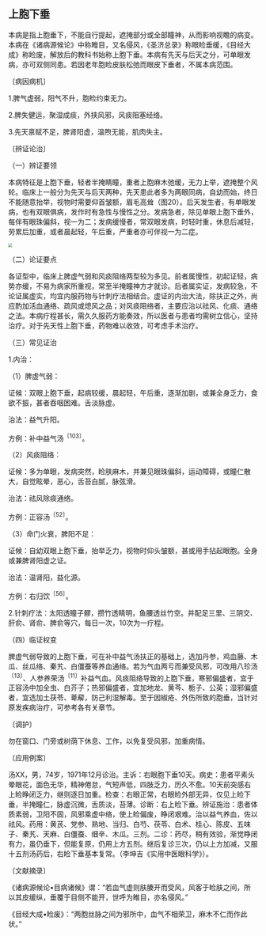 ## 上胞下垂

本病是指上胞垂下，不能自行提起，遮掩部分或全部瞳神，从而影响视瞻的病变。本病在《诸病源候论》中称睢目，又名侵风，《圣济总录》称眼睑垂缓，《目经大成》称睑废，解放后的教科书始称上胞下垂。本病有先天与后天之分，可单眼发病，亦可双侧同患。若因老年胞睑皮肤松弛而眼皮下垂者，不属本病范围。

〔病因病机〕

1.脾气虚弱，阳气不升，胞睑约束无力。

2.脾失健运，聚湿成痰，外挟风邪，风痰阻塞经络。

3.先天禀赋不足，脾肾阳虚，温煦无能，肌肉失主。

〔辨证论治〕

（一）辨证要领

本病特征是上胞下垂，轻者半掩睛瞳，重者上胞麻木弛缓，无力上举，遮掩整个风轮。临床上一般分为先天与后天两种，先天患此者多为两眼同病，自幼而始，终日不能随意抬举，视物时需要仰首皱额，眉毛高耸（图20）。后天发生者，有单眼发病，也有双眼俱病，发作时有急性与慢性之分。发病急者，除见单眼上胞下垂外，每伴有眼珠偏斜，视一为二；发病缓慢者，常双眼发病，时轻时重，休息后减轻，劳累后加重，或者晨起轻，午后重，严重者亦可伴视一为二症。

 <img src="./img/20.jpg" style="zoom:50%;" />

（二）论证要点

各证型中，临床上脾虚气弱和风痰阻络两型较为多见。前者属慢性，初起证轻，病势亦缓，不易为病家所重视，常至半掩瞳神方才就诊。后者属实证，发病较急，不论证属虚实，均宜内服药物与针刺疗法相结合。虚证的内治大法，除扶正之外，尚应酌加活血通络、疏风或熄风之品；对风痰阻络者，主要应治以祛风、化痰、通络之法。本病疗程甚长，需久久服药方能奏效，所以医者与患者均需树立信心，坚持治疗。对于先天性上胞下垂，药物难以收效，可考虑手术治疗。

（三）常见证治

1.内治：

（1）脾虚气弱：

证候：双眼上胞下垂，起病较缓，晨起轻，午后重，逐渐加剧，或兼全身乏力，食欲不振，甚者吞咽困难。舌淡脉虚。

治法：益气升阳。

方例：补中益气汤<sup>〔103〕</sup>。

（2）风痰阻络：

证候：多为单眼，发病突然，睑肤麻木，并兼见眼珠偏斜，运动障碍，或瞳仁散大，自觉眩晕，恶心，舌苔白腻，脉弦滑。

治法：祛风除痰通络。

方例：正容汤<sup>〔52〕</sup>。

（3）命门火衰，脾阳不足：

证候：自幼双眼上胞下垂，抬举乏力，视物时仰头皱额，甚或用手拈起眼胞。全身或兼脾肾阳虚之证。

治法：温肾阳，益化源。

方例：右归饮<sup>〔56〕</sup>。

2.针刺疗法：太阳透瞳子髎，攒竹透睛明，鱼腰透丝竹空。并配足三里、三阴交、肝俞、肾俞、脾俞等穴，每日一次，10次为一疗程。

（四）临证权变

脾虚气弱导致的上胞下垂，可在补中益气汤扶正的基础上，选加丹参，鸡血藤、木瓜、丝瓜络、秦艽、白僵蚕等养血通络。若为气血两亏而兼受风邪，可改用八珍汤<sup>〔13〕</sup>、人参养荣汤<sup>〔11〕</sup>补益气血。风痰阻络导致的上胞下垂，寒邪偏盛者，宜于正容汤中加全虫、白芥子；热邪偏盛者，宜加地龙、黄芩、栀子、公英；湿邪偏盛者，宜选加土茯苓、萆薢，防己利湿解毒。至于因椒疮、外伤所致的胞垂，当针对原发疾病治疗，可参考各有关章节。

〔调护〕

勿在窗口、门旁或树荫下休息、工作，以免复受风邪，加重病情。

〔应用例案〕

汤XX，男，74岁，1971年12月诊治。主诉：右眼胞下垂10天。病史：患者平素头晕眼花，面色无华，精神倦怠，气短声低，四肢乏力，历久不愈。10天前突感右上睑睁闭乏力，继则逐日加重。检查：右眼正常，右眼睑外部无异，仅见上睑下垂，半掩瞳仁，脉虚沉微，舌质淡，苔薄。诊断：右上睑下垂。辨证施治：患者体质素弱，卫阳不固，风邪乘虚中络，使上睑偏废，睁闭艰难。治以益气养血，佐以祛风。药用：黄芪、党参、熟地、当归、白芍、茯苓、白术、桂心、陈皮、五味子、秦艽、天麻、白僵蚕、细辛、木瓜。三剂。二诊：药尽，稍有效验，渐觉睁闭有力，虽仍垂下，但能复原，仍用上方五剂。继后复诊三次，仍以上方加减，又服十五剂汤药后，右睑下垂基本复常。（李坤吉《实用中医眼科学》）。

〔文献摘录〕

《诸病源候论•目病诸候》谓：“若血气虚则肤腠开而受风，风客于睑肤之间，所以其皮缓纵，垂覆于目侧不能开，世呼为睢目，亦名侵风。”

《目经大成•睑废》：“两胞丝脉之间为邪所中，血气不相荣卫，麻木不仁而作此状。”
